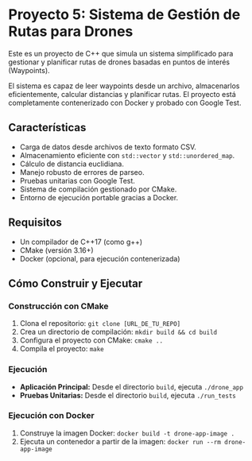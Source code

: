 # Proyecto 5: Sistema de Gestión de Rutas para Drones

Este es un proyecto de C++ que simula un sistema simplificado para gestionar y planificar rutas de drones basadas en puntos de interés (Waypoints).

El sistema es capaz de leer waypoints desde un archivo, almacenarlos eficientemente, calcular distancias y planificar rutas. El proyecto está completamente contenerizado con Docker y probado con Google Test.

## Características

- Carga de datos desde archivos de texto formato CSV.
- Almacenamiento eficiente con `std::vector` y `std::unordered_map`.
- Cálculo de distancia euclidiana.
- Manejo robusto de errores de parseo.
- Pruebas unitarias con Google Test.
- Sistema de compilación gestionado por CMake.
- Entorno de ejecución portable gracias a Docker.

## Requisitos

- Un compilador de C++17 (como g++)
- CMake (versión 3.16+)
- Docker (opcional, para ejecución contenerizada)

## Cómo Construir y Ejecutar

### Construcción con CMake

1.  Clona el repositorio: `git clone [URL_DE_TU_REPO]`
2.  Crea un directorio de compilación: `mkdir build && cd build`
3.  Configura el proyecto con CMake: `cmake ..`
4.  Compila el proyecto: `make`

### Ejecución

- **Aplicación Principal:** Desde el directorio `build`, ejecuta `./drone_app`
- **Pruebas Unitarias:** Desde el directorio `build`, ejecuta `./run_tests`

### Ejecución con Docker

1.  Construye la imagen Docker: `docker build -t drone-app-image .`
2.  Ejecuta un contenedor a partir de la imagen: `docker run --rm drone-app-image`